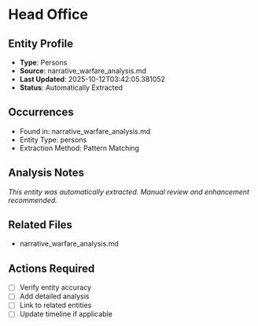 # Head Office

## Entity Profile
- **Type**: Persons
- **Source**: narrative_warfare_analysis.md
- **Last Updated**: 2025-10-12T03:42:05.381052
- **Status**: Automatically Extracted

## Occurrences
- Found in: narrative_warfare_analysis.md
- Entity Type: persons
- Extraction Method: Pattern Matching

## Analysis Notes
*This entity was automatically extracted. Manual review and enhancement recommended.*

## Related Files
- narrative_warfare_analysis.md

## Actions Required
- [ ] Verify entity accuracy
- [ ] Add detailed analysis
- [ ] Link to related entities
- [ ] Update timeline if applicable

